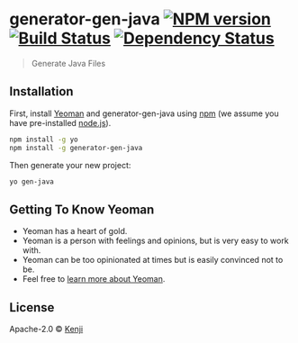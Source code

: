 # generator-gen-java [![NPM version][npm-image]][npm-url] [![Build Status][travis-image]][travis-url] [![Dependency Status][daviddm-image]][daviddm-url]
> Generate Java Files

## Installation

First, install [Yeoman](http://yeoman.io) and generator-gen-java using [npm](https://www.npmjs.com/) (we assume you have pre-installed [node.js](https://nodejs.org/)).

```bash
npm install -g yo
npm install -g generator-gen-java
```

Then generate your new project:

```bash
yo gen-java
```

## Getting To Know Yeoman

 * Yeoman has a heart of gold.
 * Yeoman is a person with feelings and opinions, but is very easy to work with.
 * Yeoman can be too opinionated at times but is easily convinced not to be.
 * Feel free to [learn more about Yeoman](http://yeoman.io/).

## License

Apache-2.0 © [Kenji]()


[npm-image]: https://badge.fury.io/js/generator-gen-java.svg
[npm-url]: https://npmjs.org/package/generator-gen-java
[travis-image]: https://travis-ci.org//generator-gen-java.svg?branch=master
[travis-url]: https://travis-ci.org//generator-gen-java
[daviddm-image]: https://david-dm.org//generator-gen-java.svg?theme=shields.io
[daviddm-url]: https://david-dm.org//generator-gen-java
